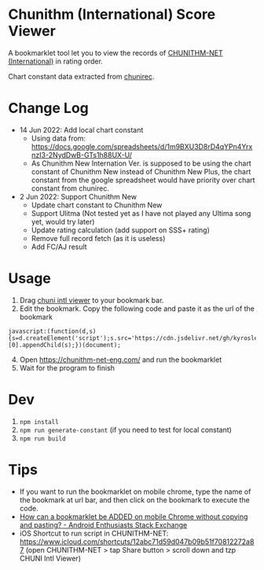 # Chunithm (International) Score Viewer

A bookmarklet tool let you to view the records of [CHUNITHM-NET (International)](https://chunithm-net-eng.com/) in rating order.

Chart constant data extracted from [chunirec](https://developer.chunirec.net/docs/v2.0/).

# Change Log
- 14 Jun 2022: Add local chart constant
    - Using data from: https://docs.google.com/spreadsheets/d/1m9BXU3D8rD4qYPn4YrxnzI3-2NydDwB-GTs1h88UX-U/
    - As Chunithm New Internation Ver. is supposed to be using the chart constant of Chunithm New instead of Chunithm New Plus, the chart constant from the google spreadsheet would have priority over chart constant from chunirec.
- 2 Jun 2022: Support Chunithm New
    - Update chart constant to Chunithm New
    - Support Ulitma (Not tested yet as I have not played any Ultima song yet, would try later)
    - Update rating calculation (add support on SSS+ rating)
    - Remove full record fetch (as it is useless)
    - Add FC/AJ result

# Usage

1. Drag [chuni intl viewer](https://github.com/kyroslee/chuni_intl_viewer) to your bookmark bar.
2. Edit the bookmark. Copy the following code and paste it as the url of the bookmark
```
javascript:(function(d,s){s=d.createElement('script');s.src='https://cdn.jsdelivr.net/gh/kyroslee/chuni_intl_viewer/main.min.js?'+Date.now();d.getElementsByTagName('head')[0].appendChild(s);})(document);

```
4. Open https://chunithm-net-eng.com/ and run the bookmarklet
5. Wait for the program to finish

# Dev

1. `npm install`
2. `npm run generate-constant` (if you need to test for local constant)
3. `npm run build`

# Tips
- If you want to run the bookmarklet on mobile chrome, type the name of the bookmark at url bar, and then click on the bookmark to execute the code.
- [How can a bookmarklet be ADDED on mobile Chrome without copying and pasting? - Android Enthusiasts Stack Exchange](https://android.stackexchange.com/questions/159308/how-can-a-bookmarklet-be-added-on-mobile-chrome-without-copying-and-pasting)
- iOS Shortcut to run script in CHUNITHM-NET: https://www.icloud.com/shortcuts/12abc71d59d047b09b51f70812272a87 (open CHUNITHM-NET > tap Share button > scroll down and tzp CHUNI Intl Viewer)
